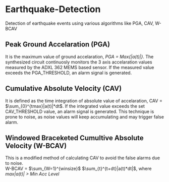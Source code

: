 # Earthquake-Detection
Detection of earthquake events using various algorithms like PGA, CAV, W-BCAV
## Peak Ground Accelaration (PGA)
It is the maximum value of ground accelaration, *PGA = Max{|a(t)|}*. The synthesized circuit continuosly monitors the 3 axis accelaration values measured by the ADXL 362 MEMS based sensor. If the measured value exceeds the PGA_THRESHOLD, an alarm signal is generated.
## Cumulative Absolute Velocity (CAV)
It is defined as the time integration of absolute value of accelaration, CAV = $\sum_{0}^{tmax}|a(t)|*dt$. If the integrated value exceeds the set CAV_THRESHOLD value, an alarm signal is generated. This technique is prone to noise, as noise values will keep accumulating and may trigger false alarm.
## Windowed Braceketed Cumultive Absolute Velocity (W-BCAV)
This is a modified method of calculating CAV to avoid the false alarms due to noise.<br> 
W-BCAV = $\sum_{W=1}^{winsize}$ $\sum_{t}^{t+dt}|a(t)*dt|$, where *max|a(t)| > Min Acc Level*


